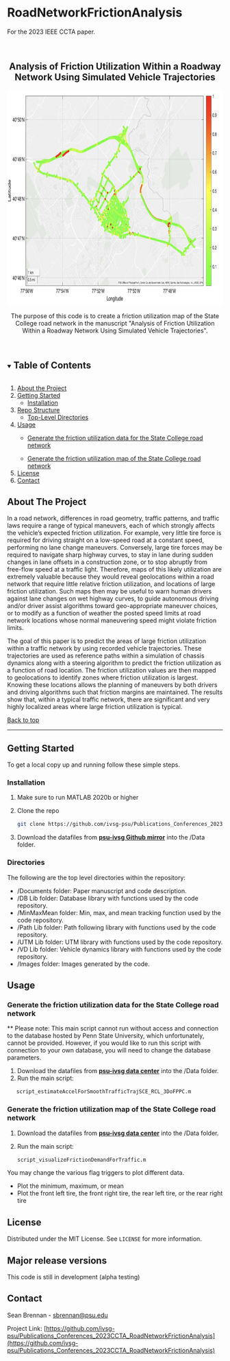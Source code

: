 # RoadNetworkFrictionAnalysis

For the 2023 IEEE CCTA paper.
<!--
The following template is based on:
Best-README-Template
Search for this, and you will find!
>
<!-- PROJECT LOGO -->
<br />
<p align="center">
  <!-- <a href="https://github.com/ivsg-psu/FeatureExtraction_Association_PointToPointAssociation">
    <img src="images/logo.png" alt="Logo" width="80" height="80">
  </a> -->

  <h2 align="center"> Analysis of Friction Utilization Within a Roadway Network Using Simulated Vehicle Trajectories
  </h2>

<p align="center"><img src=".\Images\Friction_Analysis_Map_No_LC.jpg" alt="Friction Utilization Map" width="800" height="500">

  <p align="center">
    The purpose of this code is to create a friction utilization map of the State College road network in the manuscript "Analysis of Friction Utilization Within a Roadway Network Using Simulated Vehicle Trajectories".
    <br />
    <br />
  </p>
</p>

<!-- TABLE OF CONTENTS -->
<details open="open">
  <summary><h2 style="display: inline-block">Table of Contents</h2></summary>
  <ol>
    <li>
      <a href="#about-the-project">About the Project</a>
    </li>
    <li>
      <a href="#getting-started">Getting Started</a>
      <ul>
        <li><a href="#installation">Installation</a></li>
      </ul>
    </li>
    <li><a href="structure">Repo Structure</a>
     <ul>
     <li><a href="#directories">Top-Level Directories</li>
     </ul>
    </li>
    <li><a href="#usage">Usage</a></li>
     <ul>
     <li><a href="#Generate-the-friction-utilization-data-for-the-State-College-road-network">Generate the friction utilization data for the State College road                    network</li>
     </ul>
     <ul>
     <li><a href="#Generate-the-friction-utilization-map-of-the-State-College-road-network">Generate the friction utilization map of the State College road network</li>
     </ul>
    <li><a href="#license">License</a></li>
    <li><a href="#contact">Contact</a></li>
  </ol>
</details>

<!-- ABOUT THE PROJECT -->
## About The Project

In a road network, differences in road geometry, traffic patterns, and traffic laws require a range of typical maneuvers, each of which strongly affects the vehicle’s expected friction utilization. For example, very little tire force is required for driving straight on a low-speed road at a constant speed, performing no lane change maneuvers. Conversely, large tire forces may be required to navigate sharp highway curves, to stay in lane during sudden changes in lane offsets in a construction zone, or to stop abruptly from free-flow speed at a traffic light. Therefore, maps of this likely utilization are extremely valuable because they would reveal geolocations within a road network that require little relative friction utilization, and locations of large friction utilization. Such maps then may be useful to warn human drivers against lane changes on wet highway curves, to guide autonomous driving and/or driver assist algorithms toward geo-appropriate maneuver choices, or to modify as a function of weather the posted speed limits at road network locations whose normal maneuvering speed might violate friction limits.

The goal of this paper is to predict the areas of large friction utilization within a traffic network by using recorded vehicle trajectories. These trajectories are used as reference paths within a simulation of chassis dynamics along with a steering algorithm to predict the friction utilization as a function of road location. The friction utilization values are then mapped to geolocations to identify zones where friction utilization is largest. Knowing these locations allows the planning of maneuvers by both drivers and driving algorithms such that friction margins are maintained. The results show that, within a typical traffic network, there are significant and very highly localized areas where large friction utilization is typical.

<a href="#roadnetworkfrictionanalysis">Back to top</a>

***
<!-- GETTING STARTED -->
## Getting Started

To get a local copy up and running follow these simple steps.

### Installation

1. Make sure to run MATLAB 2020b or higher

2. Clone the repo

   ```sh
   git clone https://github.com/ivsg-psu/Publications_Conferences_2023CCTA_RoadNetworkFrictionAnalysis
   ```

3. Download the datafiles from <a href="https://pennstateoffice365.sharepoint.com/sites/IntelligentVehiclesandSystemsGroup-Active/Shared%20Documents/Forms/AllItems.aspx?ga=1&id=%2Fsites%2FIntelligentVehiclesandSystemsGroup%2DActive%2FShared%20Documents%2FIVSG%2FGitHubMirror%2FPublications%2FConferences%2F2023%2FPublications%5FConferences%5F2023CCTA%5FRoadNetworkFrictionAnalysis&viewid=aa025233%2D06cc%2D49ea%2Dbed2%2Db847e0f89798"><strong>psu-ivsg Github mirror</strong></a> into the /Data folder.

<!-- STRUCTURE OF THE REPO -->
### Directories

The following are the top level directories within the repository:
<ul>
 <li>/Documents folder: Paper manuscript and code description.</li>
 <li>/DB Lib folder: Database library with functions used by the code repository.</li>
 <li>/MinMaxMean folder: Min, max, and mean tracking function used by the code repository.</li>
 <li>/Path Lib folder: Path following library with functions used by the code repository.</li>
 <li>/UTM Lib folder: UTM library with functions used by the code repository.</li>
 <li>/VD Lib folder: Vehicle dynamics library with functions used by the code repository.</li>
 <li>/Images folder: Images generated by the code.</li>
</ul>

<!-- USAGE EXAMPLES -->
## Usage
<!-- Use this space to show useful examples of how a project can be used.
Additional screenshots, code examples and demos work well in this space. You may
also link to more resources. -->
### Generate the friction utilization data for the State College road network

** Please note: This main script cannot run without access and connection to the database hosted by Penn State University, which unfortunately, cannot be provided. However, if you would like to run this script with connection to your own database, you will need to change the database parameters.

1. Download the datafiles from <a href="https://pennstateoffice365.sharepoint.com/sites/IntelligentVehiclesandSystemsGroup-Active/Shared%20Documents/Forms/AllItems.aspx?ga=1&id=%2Fsites%2FIntelligentVehiclesandSystemsGroup%2DActive%2FShared%20Documents%2FIVSG%2FGitHubMirror%2FPublications%2FConferences%2F2023%2FPublications%5FConferences%5F2023CCTA%5FRoadNetworkFrictionAnalysis&viewid=aa025233%2D06cc%2D49ea%2Dbed2%2Db847e0f89798"><strong>psu-ivsg data center</strong></a> into the /Data folder.
2. Run the main script:

```sh
   script_estimateAccelForSmoothTrafficTrajSCE_RCL_3DoFPPC.m
   ```

### Generate the friction utilization map of the State College road network

1. Download the datafiles from <a href="https://pennstateoffice365.sharepoint.com/sites/IntelligentVehiclesandSystemsGroup-Active/Shared%20Documents/Forms/AllItems.aspx?ga=1&id=%2Fsites%2FIntelligentVehiclesandSystemsGroup%2DActive%2FShared%20Documents%2FIVSG%2FGitHubMirror%2FPublications%2FConferences%2F2023%2FPublications%5FConferences%5F2023CCTA%5FRoadNetworkFrictionAnalysis&viewid=aa025233%2D06cc%2D49ea%2Dbed2%2Db847e0f89798"><strong>psu-ivsg data center</strong></a> into the /Data folder.

2. Run the main script:

   ```sh
   script_visualizeFrictionDemandForTraffic.m
   ```

You may change the various flag triggers to plot different data.

- Plot the minimum, maximum, or mean
- Plot the front left tire, the front right tire, the rear left tire, or the rear right tire

<!-- LICENSE -->
## License

Distributed under the MIT License. See `LICENSE` for more information.

## Major release versions

This code is still in development (alpha testing)

<!-- CONTACT -->
## Contact

Sean Brennan - <sbrennan@psu.edu>

Project Link: [https://github.com/ivsg-psu/Publications_Conferences_2023CCTA_RoadNetworkFrictionAnalysis](https://github.com/ivsg-psu/Publications_Conferences_2023CCTA_RoadNetworkFrictionAnalysis)

<!-- MARKDOWN LINKS & IMAGES -->
<!-- https://www.markdownguide.org/basic-syntax/#reference-style-links -->
